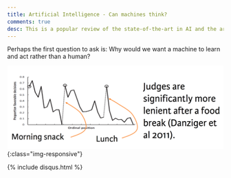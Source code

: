```yaml
---
title: Artificial Intelligence - Can machines think?
comments: true
desc: This is a popular review of the state-of-the-art in AI and the arguments around thinking machines based on Turing's original paper.
---
```


Perhaps the first question to ask is: Why would we want a machine to learn and act rather than a human? 

![whywewantmachines](/assets/img/blog/whymachines.png){:class="img-responsive"}


{% include disqus.html %}
